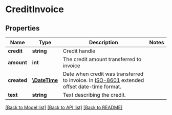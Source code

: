 # CreditInvoice

## Properties
Name | Type | Description | Notes
------------ | ------------- | ------------- | -------------
**credit** | **string** | Credit handle | 
**amount** | **int** | The credit amount transferred to invoice | 
**created** | [**\DateTime**](\DateTime.md) | Date when credit was transferred to invoice. In [ISO-8601](http://en.wikipedia.org/wiki/ISO_8601) extended offset date-time format. | 
**text** | **string** | Text describing the credit. | 

[[Back to Model list]](../../README.md#documentation-for-models) [[Back to API list]](../../README.md#documentation-for-api-endpoints) [[Back to README]](../../README.md)

